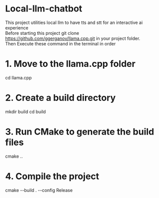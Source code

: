 # Local-llm-chatbot
This project utilities local llm to have tts and stt for an interactive ai experience
<br>
Before starting this project git clone https://github.com/ggerganov/llama.cpp.git in your project folder.
<br>
Then Execute these command in the terminal in order 

# 1. Move to the llama.cpp folder
cd llama.cpp

# 2. Create a build directory
mkdir build
cd build

# 3. Run CMake to generate the build files
cmake ..

# 4. Compile the project
cmake --build . --config Release
